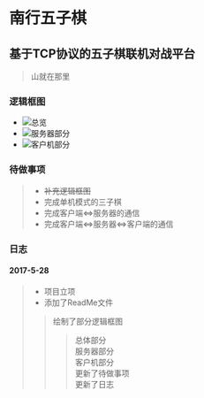 南行五子棋
===

基于TCP协议的五子棋联机对战平台
---

> 山就在那里

### 逻辑框图

* ![总览](http://xiaoliming96.com/images/gobang/gobang_main.png)  
* ![服务器部分](http://xiaoliming96.com/images/gobang/gobang_server.png)  
* ![客户机部分](http://xiaoliming96.com/images/gobang/gobang_client.png)  


### 待做事项

>* ~~补充逻辑框图~~
>* 完成单机模式的三子棋
>* 完成客户端<=>服务器的通信
>* 完成客户端<=>服务器<=>客户端的通信

### 日志

#### 2017-5-28

>* 项目立项
>* 添加了ReadMe文件
>> 绘制了部分逻辑框图<br>
>>> 总体部分<br>
>>> 服务器部分<br>
>>> 客户机部分<br>
>> 更新了待做事项<br>
>> 更新了日志<br>
